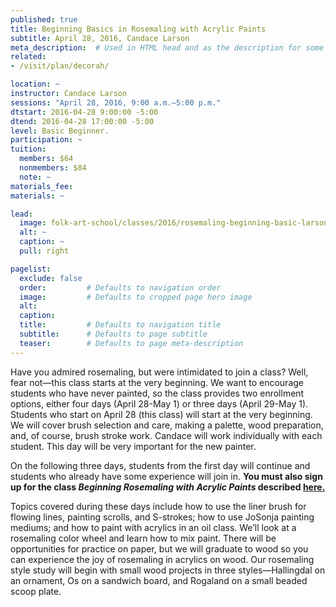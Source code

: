 ```yaml
---
published: true
title: Beginning Basics in Rosemaling with Acrylic Paints 
subtitle: April 28, 2016, Candace Larson 
meta_description:  # Used in HTML head and as the description for some search engines
related:
- /visit/plan/decorah/

location: ~
instructor: Candace Larson
sessions: "April 28, 2016, 9:00 a.m.–5:00 p.m."
dtstart: 2016-04-28 9:00:00 -5:00
dtend: 2016-04-28 17:00:00 -5:00
level: Basic Beginner.  
participation: ~
tuition:
  members: $64
  nonmembers: $84
  note: ~
materials_fee: 
materials: ~

lead:
  image: folk-art-school/classes/2016/rosemaling-beginning-basic-larson.jpg
  alt: ~
  caption: ~
  pull: right

pagelist:
  exclude: false
  order:         # Defaults to navigation order  
  image:         # Defaults to cropped page hero image
  alt:
  caption:
  title:         # Defaults to navigation title
  subtitle:      # Defaults to page subtitle
  teaser:        # Defaults to page meta-description 
---
```

Have you admired rosemaling, but were intimidated to join a class? Well, fear not—this class starts at the very beginning. We want to encourage students who have never painted, so the class provides two enrollment options, either four days (April 28-May 1) or three days (April 29-May 1). Students who start on April 28 (this class) will start at the very beginning. We will cover brush selection and care, making a palette, wood preparation, and, of course, brush stroke work. Candace will work individually with each student. This day will be very important for the new painter. 

On the following three days, students from the first day will continue and students who already have some experience will join in. **You must also sign up for the class _Beginning Rosemaling with Acrylic Paints_ described [here.](/folk-art-school/classes/rosemaling/2016-04-29-rosemaling-beginning-larson/)**

Topics covered during these days include how to use the liner brush for flowing lines, painting scrolls, and S-strokes; how to use JoSonja painting mediums; and how to paint with acrylics in an oil class. We’ll look at a rosemaling color wheel and learn how to mix paint. There will be opportunities for practice on paper, but we will graduate to wood so you can experience the joy of rosemaling in acrylics on wood. Our rosemaling style study will begin with small wood projects in three styles—Hallingdal on an ornament, Os on a sandwich board, and Rogaland on a small beaded scoop plate. 
